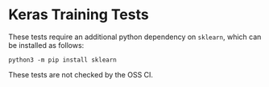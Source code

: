 # Keras Training Tests

These tests require an additional python dependency on `sklearn`, which
can be installed as follows:

```shell
python3 -m pip install sklearn
```

These tests are not checked by the OSS CI.
